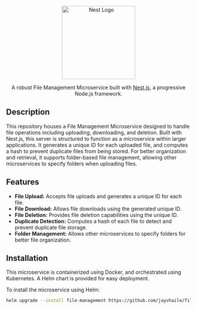 <p align="center">
  <a href="https://nestjs.com/" target="blank"><img src="https://nestjs.com/img/logo-small.svg" width="200" alt="Nest Logo" /></a>
</p>

<p align="center">
    A robust File Management Microservice built with <a href="http://nestjs.com/" target="_blank">Nest.js</a>, a progressive Node.js framework.
</p>

## Description

This repository houses a File Management Microservice designed to handle file operations including uploading, downloading, and deletion. Built with Nest.js, this server is structured to function as a microservice within larger applications. It generates a unique ID for each uploaded file, and computes a hash to prevent duplicate files from being stored. For better organization and retrieval, it supports folder-based file management, allowing other microservices to specify folders when uploading files.

## Features

- **File Upload:** Accepts file uploads and generates a unique ID for each file.
- **File Download:** Allows file downloads using the generated unique ID.
- **File Deletion:** Provides file deletion capabilities using the unique ID.
- **Duplicate Detection:** Computes a hash of each file to detect and prevent duplicate file storage.
- **Folder Management:** Allows other microservices to specify folders for better file organization.

## Installation

This microservice is containerized using Docker, and orchestrated using Kubernetes. A Helm chart is provided for easy deployment.

To install the microservice using Helm:

```bash
helm upgrade --install file-management https://github.com/jayvhaile/file-management-microservice/releases/download/latest-release/file-management-0.1.0.tgz
